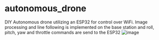 # autonomous_drone
DIY Autonomous drone utilizing an ESP32 for control over WiFi. Image processing and line following is implemented on the base station and roll, pitch, yaw and throttle commands are send to the ESP32
![image](https://github.com/user-attachments/assets/e914a3eb-0349-4598-ab19-4df75cfd8d8d)
